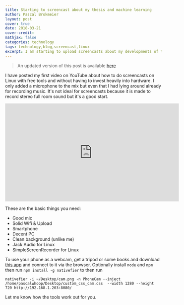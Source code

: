 ```yaml
---
title: Starting to screencast about my thesis and machine learning
author: Pascal Brokmeier
layout: post
cover: true
date: 2018-03-21
cover-credit: 
mathjax: false
categories: technology
tags: technology,blog,screencast,linux
excerpt: I am starting to upload screencasts about my developments of the agent for my thesis. This is the initial video
---
```


> An updated version of this post is available [here](/technology/2018/04/15/Turning_your_Linux_computer_into_a_screencast_station_for_pareto_principle_level_professionality.html)

I have posted my first video on YouTube about how to do screencasts on Linux with free tools and without having to
invest heavily into hardware. I only added a microphone to the mix but even that I had lying around already for
recording music. It's not ideal for screencasts because it is made to record stereo full room sound but it's a good
start. 

<div class="video">
<iframe width="560" height="315" src="https://www.youtube.com/embed/CQzPwWBdswI" frameborder="0" allow="autoplay;
encrypted-media" allowfullscreen></iframe>
 </div>

These are the basic things you need:

- Good mic
- Solid Wifi & Upload
- Smartphone
- Decent PC
- Clean background (unlike me)
- Jack Audio for Linux
- SimpleScreenRecorder for Linux


To use your phone as a webcam, get a tripod or some books and download 
[this app](https://play.google.com/store/apps/details?id=ronakpatel1311.camerastreamer) and connect to it via the
browser. Optionally install `node` and `npm` then run `npm install -g nativefier` to then run 

```
nativefier -i ~/Desktop/cam.png -n PhoneCam --inject /home/pascalwhoop/Desktop/custom_css_cam.css  --width 1280 --height
720 http://192.168.1.203:8080/
```

Let me know how the tools work out for you. 
